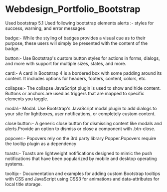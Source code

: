 # Webdesign_Portfolio_Bootstrap
Used bootstrap 5.1
Used following bootstrap elements
alerts :-
styles for success, warning, and error messages



badge:-
While the styling of badges provides a visual cue as to their purpose, these users will simply be presented with the content of the badge.



button:-
Use Bootstrap's custom button styles for actions in forms, dialogs, and more with support for multiple sizes, states, and more.



card:-
A card in Bootstrap 4 is a bordered box with some padding around its content. It includes options for headers, footers, content, colors, etc.



collapse:-
The collapse JavaScript plugin is used to show and hide content. Buttons or anchors are used as triggers that are mapped to specific elements you toggle.



modal:-
Modal. Use Bootstrap's JavaScript modal plugin to add dialogs to your site for lightboxes, user notifications, or completely custom content.



close button:-
A generic close button for dismissing content like modals and alerts.Provide an option to dismiss or close a component with .btn-close.



popover:-
Popovers rely on the 3rd party library Popper.Popovers require the tooltip plugin as a dependency



toasts:-
Toasts are lightweight notifications designed to mimic the push notifications that have been popularized by mobile and desktop operating systems.



tooltip:-
Documentation and examples for adding custom Bootstrap tooltips with CSS and JavaScript using CSS3 for animations and data-attributes for local title storage.
